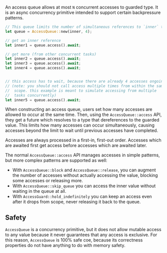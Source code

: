 An access queue allows at most `N` concurrent accesses to guarded type. It is an async concurrency
primitive intended to support certain backpressure patterns.

```rust
// This queue limits the number of simultaneous references to `inner` to 4
let queue = AccessQueue::new(inner, 4);

// get an inner reference
let inner1 = queue.access().await;

// get more (from other concurrent tasks)
let inner2 = queue.access().await;
let inner3 = queue.access().await;
let inner4 = queue.access().await;


// this access has to wait, because there are already 4 accesses ongoing
// (note: you should not call access multiple times from within the same
//  scope. this example is meant to simulate accessing from multiple
//  tasks concurrently)
let inner5 = queue.access().await;
```

When constructing an access queue, users set how many accesses are allowed to occur at the same
time. Then, using the `AccessQueue::access` API, they get a future which resolves to a type that
dereferences to the guarded value. This limits how many accesses can occur simultaneously, causing
accesses beyond the limit to wait until previous accesses have completed.

Accesses are always processed in a first-in, first-out order. Accesses which are awaited first get
access before accesses which are awaited later.

The normal `AccessQueue::access` API manages accesses in simple patterns, but more complex patterns
are supported as well:

* With `AccessQueue::block` and `AccessQueue::release`, you can augment the number of accesses
  without actually accessing the value, blocking some accesses or releasing more.
* With `AccessQueue::skip_queue` you can access the inner value without waiting in the queue at
  all.
* With `AccessGuard::hold_indefinitely` you can keep an access even after it drops from scope,
  never releasing it back to the queue.

## Safety

`AccessQueue` is a concurrency primitive, but it does not allow mutable access to any value because
it never guarantees that any access is exclusive. For this reason, `AccessQueue` is 100% safe coe,
because its correctness properties do not have anything to do with memory safety.
